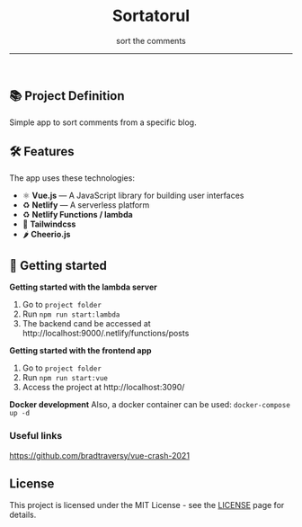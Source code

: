 <h1 align="center">
<br>
Sortatorul
</h1>

<p align="center">sort the comments</p>

<hr />
<br />

## 📚 Project Definition

Simple app to sort comments from a specific blog.


## 🛠️ Features

The app uses these technologies:

- ⚛️ **Vue.js** — A JavaScript library for building user interfaces
- ♻️ **Netlify** — A serverless platform
- ♻️ **Netlify Functions / lambda**
- 🎯 **Tailwindcss**
- 🌶️ **Cheerio.js**


## 🚀 Getting started

**Getting started with the lambda server**

1. Go to `project folder`
2. Run `npm run start:lambda`
3. The backend cand be accessed at http://localhost:9000/.netlify/functions/posts

**Getting started with the frontend app**

1. Go to `project folder` 
2. Run `npm run start:vue`
3. Access the project at http://localhost:3090/

**Docker development**
Also, a docker container can be used:
`docker-compose up -d` 

### Useful links
https://github.com/bradtraversy/vue-crash-2021

## License

This project is licensed under the MIT License - see the [LICENSE](https://opensource.org/licenses/MIT) page for details.